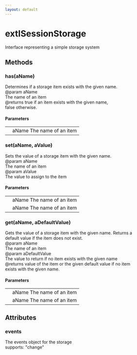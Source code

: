 ```yaml
---
layout: default
---
```


# extISessionStorage #
  
Interface representing a simple storage system  
  

## Methods ##

### has(aName) ###
  
Determines if a storage item exists with the given name.  
@param   aName  
         The name of an item  
@returns true if an item exists with the given name,  
         false otherwise.  
  

#### Parameters ####

<table>

<tr>
<td></td>
<td>aName  
         The name of an item  
</td>
</tr>

</table>

### set(aName, aValue) ###
  
Sets the value of a storage item with the given name.  
@param   aName  
         The name of an item  
@param   aValue  
         The value to assign to the item  
  

#### Parameters ####

<table>

<tr>
<td></td>
<td>aName  
         The name of an item  
</td>
</tr>

<tr>
<td></td>
<td>aName  
         The name of an item  
</td>
</tr>

</table>

### get(aName, aDefaultValue) ###
  
Gets the value of a storage item with the given name. Returns a  
default value if the item does not exist.  
@param   aName  
         The name of an item  
@param   aDefaultValue  
         The value to return if no item exists with the given name  
@returns value of the item or the given default value if no item  
         exists with the given name.  
  

#### Parameters ####

<table>

<tr>
<td></td>
<td>aName  
         The name of an item  
</td>
</tr>

<tr>
<td></td>
<td>aName  
         The name of an item  
</td>
</tr>

</table>

## Attributes ##

### events ###
  
The events object for the storage  
supports: "change"  
  
